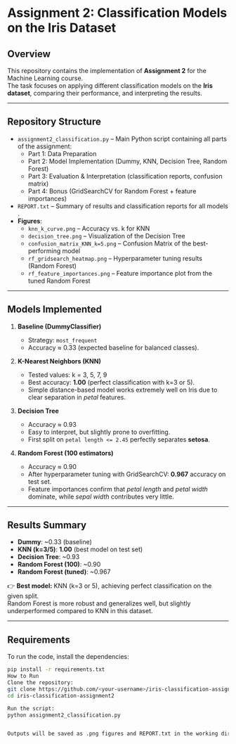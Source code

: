 # Assignment 2: Classification Models on the Iris Dataset

## Overview
This repository contains the implementation of **Assignment 2** for the Machine Learning course.  
The task focuses on applying different classification models on the **Iris dataset**, comparing their performance, and interpreting the results.

---

## Repository Structure
- `assignment2_classification.py` – Main Python script containing all parts of the assignment:
  - Part 1: Data Preparation
  - Part 2: Model Implementation (Dummy, KNN, Decision Tree, Random Forest)
  - Part 3: Evaluation & Interpretation (classification reports, confusion matrix)
  - Part 4: Bonus (GridSearchCV for Random Forest + feature importances)
- `REPORT.txt` – Summary of results and classification reports for all models .
- **Figures**:
  - `knn_k_curve.png` – Accuracy vs. k for KNN
  - `decision_tree.png` – Visualization of the Decision Tree
  - `confusion_matrix_KNN_k=5.png` – Confusion Matrix of the best-performing model
  - `rf_gridsearch_heatmap.png` – Hyperparameter tuning results (Random Forest)
  - `rf_feature_importances.png` – Feature importance plot from the tuned Random Forest

---

## Models Implemented
1. **Baseline (DummyClassifier)**  
   - Strategy: `most_frequent`  
   - Accuracy ≈ 0.33 (expected baseline for balanced classes).

2. **K-Nearest Neighbors (KNN)**  
   - Tested values: k = 3, 5, 7, 9  
   - Best accuracy: **1.00** (perfect classification with k=3 or 5).  
   - Simple distance-based model works extremely well on Iris due to clear separation in *petal* features.

3. **Decision Tree**  
   - Accuracy ≈ 0.93  
   - Easy to interpret, but slightly prone to overfitting.  
   - First split on `petal length <= 2.45` perfectly separates **setosa**.

4. **Random Forest (100 estimators)**  
   - Accuracy ≈ 0.90  
   - After hyperparameter tuning with GridSearchCV: **0.967** accuracy on test set.  
   - Feature importances confirm that *petal length* and *petal width* dominate, while *sepal width* contributes very little.

---

## Results Summary
- **Dummy**: ~0.33 (baseline)  
- **KNN (k=3/5)**: **1.00** (best model on test set)  
- **Decision Tree**: ~0.93  
- **Random Forest (100)**: ~0.90  
- **Random Forest (tuned)**: ~0.967  

👉 **Best model:** KNN (k=3 or 5), achieving perfect classification on the given split.  
Random Forest is more robust and generalizes well, but slightly underperformed compared to KNN in this dataset.

---

## Requirements
To run the code, install the dependencies:

```bash
pip install -r requirements.txt
How to Run
Clone the repository:
git clone https://github.com/<your-username>/iris-classification-assignment2.git
cd iris-classification-assignment2

Run the script:
python assignment2_classification.py


Outputs will be saved as .png figures and REPORT.txt in the working directory.
